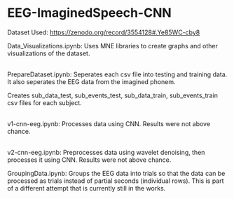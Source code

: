 # EEG-ImaginedSpeech-CNN

Dataset Used: https://zenodo.org/record/3554128#.Ye85WC-cby8 </br>

Data_Visualizations.ipynb: Uses MNE libraries to create graphs and other visualizations of the dataset. </br> </br>

PrepareDataset.ipynb: Seperates each csv file into testing and training data. It also seperates the EEG data from the imagined phonem. </br>

Creates sub_data_test, sub_events_test, sub_data_train, sub_events_train csv files for each subject. </br> </br>

v1-cnn-eeg.ipynb: Processes data using CNN. Results were not above chance. </br> </br>

v2-cnn-eeg.ipynb: Preprocesses data using wavelet denoising, then processes it using CNN. Results were not above chance.

GroupingData.ipynb: Groups the EEG data into trials so that the data can be processed as trials instead of partial seconds (individual rows). This is part of a different attempt that is currently still in the works. 
